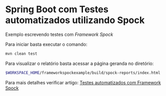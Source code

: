 # Spring Boot com Testes automatizados utilizando Spock

Exemplo escrevendo testes com _Framework Spock_

Para iniciar basta executar o comando:
```bash
mvn clean test
```

Para visualizar o relatório basta acessar a página geranda no diretório:
```bash
$WORKSPACE_HOME/frameworkspockexample/build/spock-reports/index.html
```

Para mais detalhes verificar artigo: [Testes automatizados com Framework Spock](https://cezbatistao.wordpress.com/2016/05/12/testes-automatizados-com-framework-spock/)
